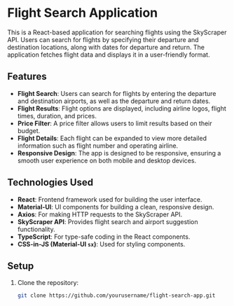# Flight Search Application

This is a React-based application for searching flights using the SkyScraper API. Users can search for flights by specifying their departure and destination locations, along with dates for departure and return. The application fetches flight data and displays it in a user-friendly format.

## Features

- **Flight Search**: Users can search for flights by entering the departure and destination airports, as well as the departure and return dates.
- **Flight Results**: Flight options are displayed, including airline logos, flight times, duration, and prices.
- **Price Filter**: A price filter allows users to limit results based on their budget.
- **Flight Details**: Each flight can be expanded to view more detailed information such as flight number and operating airline.
- **Responsive Design**: The app is designed to be responsive, ensuring a smooth user experience on both mobile and desktop devices.

## Technologies Used

- **React**: Frontend framework used for building the user interface.
- **Material-UI**: UI components for building a clean, responsive design.
- **Axios**: For making HTTP requests to the SkyScraper API.
- **SkyScraper API**: Provides flight search and airport suggestion functionality.
- **TypeScript**: For type-safe coding in the React components.
- **CSS-in-JS (Material-UI `sx`)**: Used for styling components.

## Setup

1. Clone the repository:
   ```bash
   git clone https://github.com/yourusername/flight-search-app.git

